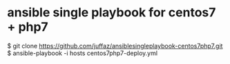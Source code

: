 # ansible single playbook for centos7 + php7  

$ git clone https://github.com/juffaz/ansiblesingleplaybook-centos7php7.git  
$ ansible-playbook -i hosts centos7php7-deploy.yml  


